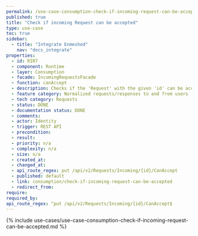 ```yaml
---
permalink: /use-case-consumption-check-if-incoming-request-can-be-accepted
published: true
title: "Check if incoming Request can be accepted"
type: use-case
toc: true
sidebar:
  - title: "Integrate Enmeshed"
    nav: "docs_integrate"
properties:
  - id: RIR7
  - component: Runtime
  - layer: Consumption
  - facade: IncomingRequestsFacade
  - function: canAccept
  - description: Checks if the 'Request' with the given 'id' can be accepted.
  - feature category: Normalized requests/responses to and from users
  - tech category: Requests
  - status: DONE
  - documentation status: DONE
  - comments:
  - actor: Identity
  - trigger: REST API
  - precondition:
  - result:
  - priority: n/a
  - complexity: n/a
  - size: n/a
  - created_at:
  - changed_at:
  - api_route_regex: put /api/v2/Requests/Incoming/{id}/CanAccept
  - published: default
  - link: consumption/check-if-incoming-request-can-be-accepted
  - redirect_from:
require:
required_by:
api_route_regex: ^put /api/v2/Requests/Incoming/{id}/CanAccept$
---
```


{% include use-cases/use-case-consumption-check-if-incoming-request-can-be-accepted.md %}
